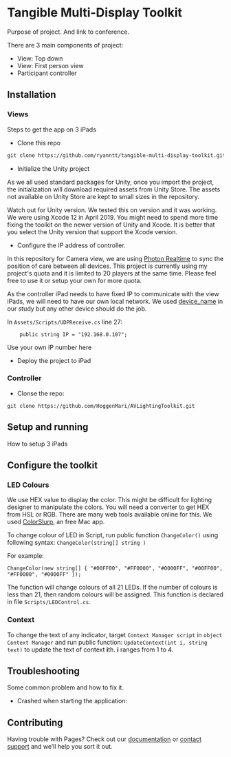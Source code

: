 # Tangible Multi-Display Toolkit

Purpose of project. And link to conference.

There are 3 main components of project:
- View: Top down
- View: First person view
- Participant controller

## Installation

### Views

Steps to get the app on 3 iPads
- Clone this repo

```markdown
git clone https://github.com/ryanntt/tangible-multi-display-toolkit.git
```

- Initialize the Unity project

As we all used standard packages for Unity, once you import the project, the initialization will download required assets from Unity Store. The assets not available on Unity Store are kept to small sizes in the repository.

Watch out for Unity version. We tested this on version and it was working. We were using Xcode 12 in April 2019. You might need to spend more time fixing the toolkit on the newer version of Unity and Xcode. It is better that you select the Unity version that support the Xcode version.

- Configure the IP address of controller.

In this repository for Camera view, we are using [Photon Realtime](https://www.photonengine.com/en-US/Realtime) to sync the position of care between all devices. This project is currently using my project's quota and it is limited to 20 players at the same time. Please feel free to use it or setup your own for more quota.

As the controller iPad needs to have fixed IP to communicate with the view iPads, we will need to have our own local network. We used [device_name](#) in our study but any other device should do the job.

In `Assets/Scripts/UDPReceive.cs` line 27:
```
    public string IP = "192.168.0.107";
```

Use your own IP number here



- Deploy the project to iPad


### Controller

- Clonse the repo:
```
git clone https://github.com/HoggenMari/AVLightingToolkit.git
```

## Setup and running

How to setup 3 iPads

## Configure the toolkit

### LED Colours
We use HEX value to display the color. This might be difficult for lighting designer to manipulate the colors. You will need a converter to get HEX from HSL or RGB. There are many web tools available online for this. We used [ColorSlurp](https://colorslurp.com/), an free Mac app.


To change colour of LED in Script, run public function ```ChangeColor()``` using following syntax:
```ChangeColor(string[] string )```

For example:

```ChangeColor(new string[] { "#00FF00", "#FF0000", "#0000FF", "#00FF00", "#FF0000", "#0000FF" });```

The function will change colours of all 21 LEDs. If the number of colours is less than 21, then random colours will be assigned. This function is declared in file ```Scripts/LEDControl.cs```.

### Context

To change the text of any indicator, target ``Context Manager script`` in ``object Context Manager`` and run public function:
`UpdateContext(int i, string text)` to update the text of context **i**th. **i** ranges from 1 to 4.


## Troubleshooting
Some common problem and how to fix it.

- Crashed when starting the application: 

## Contributing

Having trouble with Pages? Check out our [documentation](https://docs.github.com/categories/github-pages-basics/) or [contact support](https://github.com/contact) and we’ll help you sort it out.
